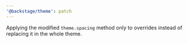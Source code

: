 ```yaml
---
'@backstage/theme': patch
---
```


Applying the modified `theme.spacing` method only to overrides instead of replacing it in the whole theme.
